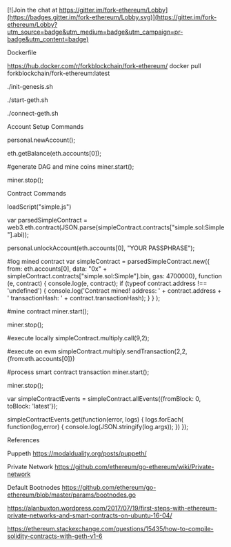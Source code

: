 [![Join the chat at https://gitter.im/fork-ethereum/Lobby](https://badges.gitter.im/fork-ethereum/Lobby.svg)](https://gitter.im/fork-ethereum/Lobby?utm_source=badge&utm_medium=badge&utm_campaign=pr-badge&utm_content=badge)

Dockerfile

https://hub.docker.com/r/forkblockchain/fork-ethereum/
docker pull forkblockchain/fork-ethereum:latest


./init-genesis.sh

./start-geth.sh 

./connect-geth.sh



Account Setup Commands

personal.newAccount();

eth.getBalance(eth.accounts[0]);

#generate DAG and mine coins
miner.start();

miner.stop();

Contract Commands

loadScript("simple.js")

var parsedSimpleContract = web3.eth.contract(JSON.parse(simpleContract.contracts["simple.sol:Simple"].abi));

personal.unlockAccount(eth.accounts[0], "YOUR PASSPHRASE");

#log mined contract
var simpleContract = parsedSimpleContract.new({ from: eth.accounts[0], data: "0x" + simpleContract.contracts["simple.sol:Simple"].bin, gas: 4700000},
  function (e, contract) {
    console.log(e, contract);
    if (typeof contract.address !== 'undefined') {
         console.log('Contract mined! address: ' + contract.address + ' transactionHash: ' + contract.transactionHash);
    }
  }
);

#mine contract
miner.start();

miner.stop();

#execute locally
simpleContract.multiply.call(9,2);

#execute on evm
simpleContract.multiply.sendTransaction(2,2,{from:eth.accounts[0]})

#process smart contract transaction
miner.start();

miner.stop();

var simpleContractEvents = simpleContract.allEvents({fromBlock: 0, toBlock: 'latest'});

simpleContractEvents.get(function(error, logs) {
  logs.forEach( function(log,error) {
    console.log(JSON.stringify(log.args));
  })
});




References

Puppeth
https://modalduality.org/posts/puppeth/

Private Network
https://github.com/ethereum/go-ethereum/wiki/Private-network

Default Bootnodes
https://github.com/ethereum/go-ethereum/blob/master/params/bootnodes.go


https://alanbuxton.wordpress.com/2017/07/19/first-steps-with-ethereum-private-networks-and-smart-contracts-on-ubuntu-16-04/


https://ethereum.stackexchange.com/questions/15435/how-to-compile-solidity-contracts-with-geth-v1-6
